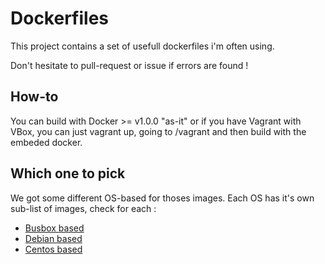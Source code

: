 Dockerfiles
===========

This project contains a set of usefull dockerfiles i'm often using.

Don't hesitate to pull-request or issue if errors are found !

How-to
------

You can build with Docker >= v1.0.0 "as-it" or if you have Vagrant with VBox, you can just vagrant up, going to /vagrant and then build with the embeded docker.

Which one to pick
-----------------

We got some different OS-based for thoses images. Each OS has it's own sub-list of images, check for each :
* [Busbox based](busybox-imgs/)
* [Debian based](debian-imgs/)
* [Centos based](centos-imgs/)